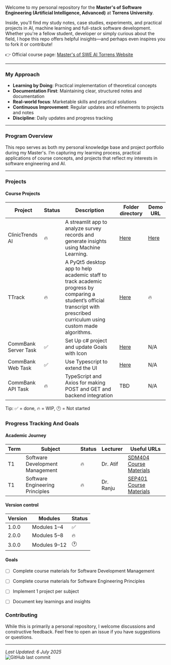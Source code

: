 Welcome to my personal repository for the **Master's of Software Engineering (Artificial Intelligence, Advanced)** at **Torrens University**.

Inside, you'll find my study notes, case studies, experiments, and practical projects in AI, machine learning and full-stack software development.  
Whether you're a fellow student, developer or simply curious about the field, I hope this repo offers helpful insights—and perhaps even inspires you to fork it or contribute!

👉 Official course page: [Master's of SWE AI Torrens Website](https://www.torrens.edu.au/courses/technology/master-of-software-engineering-artificial-intelligence-advanced)

---

### My Approach
- **Learning by Doing**: Practical implementation of theoretical concepts
- **Documentation First**: Maintaining clear, structured notes and documentation
- **Real-world focus**: Marketable skills and practical solutions
- **Continuous Improvement**: Regular updates and refinements to projects and notes
- **Discipline**: Daily updates and progress tracking

---

### Program Overview
This repo serves as both my personal knowledge base and project portfolio during my Master's. I’m capturing my learning process, practical applications of course concepts, and projects that reflect my interests in software engineering and AI.

---

### Projects
#### Course Projects
Project | Status | Description | Folder directory | Demo URL |
|---------|---------------------|----------------|----------------|----------------|
| ClinicTrends AI   | 🔥 | A streamlit app to analyze survey records and generate insights using Machine Learning. | [Here](./T1-Software-Engineering-Principles/projects/clinictrends_ai/README.md) | [Here](https://sep-torrens-dr-ranju-group-1.streamlit.app/) | 
| TTrack   | 🔥 | A PyQt5 desktop app to help academic staff to track academic progress by comparing a student’s official transcript with prescribed curriculum using custom made algorithms.         | [Here](./T1-Software-Development-Management/projects/TTrack_v1/README.md) | 🔥 |
| CommBank Server Task | ✅ | Set Up c# project and update Goals with Icon         | [Here](./T1-Extra/cba/CommBank-Server) | N/A |
| CommBank Web Task | ✅ | Use Typescript to extend the UI | [Here](./T1-Extra/cba/CommBank-Web) | N/A |
| CommBank API Task | 🔥 | TypeScript and Axios for making POST and GET and backend integration | TBD | N/A |

Tip: ✅ = done, 🔥 = WIP, 🕐 = Not started

### Progress Tracking And Goals

#### Academic Journey
Term | Subject | Status | Lecturer | Useful URLs |
|---------|---------------------|----------------|----------------|----------------|
| T1 | Software Development Management | 🔥 | Dr. Atif | [SDM404 Course Materials](./T1-Software-Development-Management/README.md) |
| T1 | Software Engineering Principles | 🔥 | Dr. Ranju | [SEP401 Course Materials](./T1-Software-Engineering-Principles/README.md) |

#### Version control
| Version | Modules            | Status |
|---------|---------------------|---|
| 1.0.0   | Modules 1–4         | ✅ |
| 2.0.0   | Modules 5–8         | 🔥 |
| 3.0.0   | Modules 9–12        | 🕐 |

#### Goals
- [ ] Complete course materials for Software Development Management
- [ ] Complete course materials for Software Engineering Principles
- [ ] Implement 1 project per subject
- [ ] Document key learnings and insights


### Contributing
While this is primarily a personal repository, I welcome discussions and constructive feedback. Feel free to open an issue if you have suggestions or questions.

---

*Last Updated: 6 July 2025*  
![GitHub last commit](https://img.shields.io/github/last-commit/lfariabr/masters-swe-ai?style=flat-square)